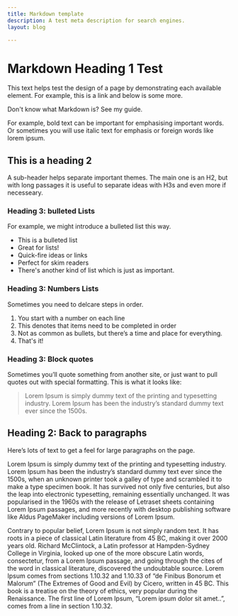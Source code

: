```yaml
---
title: Markdown template
description: A test meta description for search engines.
layout: blog

---
```


# Markdown Heading 1 Test

This text helps test the design of a page by demonstrating each available element. For example, this is a link and below is some more.

Don't know what Markdown is? See my guide.

For example, bold text can be important for emphasising important words. Or sometimes you will use italic text for emphasis or foreign words like lorem ipsum.

## This is a heading 2

A sub-header helps separate important themes. The main one is an H2, but with long passages it is useful to separate ideas with H3s and even more if necesseary.

### Heading 3: bulleted Lists

For example, we might introduce a bulleted list this way.

- This is a bulleted list
- Great for lists!
- Quick-fire ideas or links
- Perfect for skim readers
- There's another kind of list which is just as important.

### Heading 3: Numbers Lists

Sometimes you need to delcare steps in order.

1. You start with a number on each line
2. This denotes that items need to be completed in order
3. Not as common as bullets, but there’s a time and place for everything.
4. That's it!

### Heading 3: Block quotes

Sometimes you’ll quote something from another site, or just want to pull quotes out with special formatting. This is what it looks like:

> Lorem Ipsum is simply dummy text of the printing and typesetting industry. Lorem Ipsum has been the industry’s standard dummy text ever since the 1500s.

## Heading 2: Back to paragraphs

Here’s lots of text to get a feel for large paragraphs on the page.

Lorem Ipsum is simply dummy text of the printing and typesetting industry. Lorem Ipsum has been the industry’s standard dummy text ever since the 1500s, when an unknown printer took a galley of type and scrambled it to make a type specimen book. It has survived not only five centuries, but also the leap into electronic typesetting, remaining essentially unchanged. It was popularised in the 1960s with the release of Letraset sheets containing Lorem Ipsum passages, and more recently with desktop publishing software like Aldus PageMaker including versions of Lorem Ipsum.

Contrary to popular belief, Lorem Ipsum is not simply random text. It has roots in a piece of classical Latin literature from 45 BC, making it over 2000 years old. Richard McClintock, a Latin professor at Hampden-Sydney College in Virginia, looked up one of the more obscure Latin words, consectetur, from a Lorem Ipsum passage, and going through the cites of the word in classical literature, discovered the undoubtable source. Lorem Ipsum comes from sections 1.10.32 and 1.10.33 of “de Finibus Bonorum et Malorum” (The Extremes of Good and Evil) by Cicero, written in 45 BC. This book is a treatise on the theory of ethics, very popular during the Renaissance. The first line of Lorem Ipsum, “Lorem ipsum dolor sit amet..”, comes from a line in section 1.10.32.

 